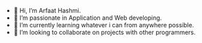 - 👋 Hi, I’m Arfaat Hashmi. 
- 👀 I’m passionate in Application and Web developing.
- 🌱 I’m currently learning whatever i can from anywhere possible.
- 💞️ I’m looking to collaborate on projects with other programmers.
<!---
arfaat28/arfaat28 is a ✨ special ✨ repository because its `README.md` (this file) appears on your GitHub profile.
You can click the Preview link to take a look at your changes.
--->
